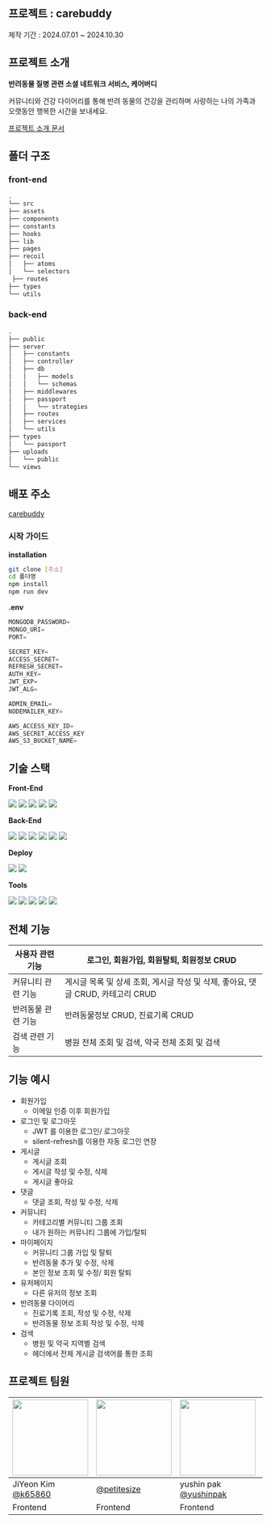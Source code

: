 ## 프로젝트 : carebuddy

제작 기간 : 2024.07.01 ~ 2024.10.30

## 프로젝트 소개

**반려동물 질병 관련 소셜 네트워크 서비스, 케어버디**

커뮤니티와 건강 다이어리를 통해 반려 동물의 건강을 관리하며 사랑하는 나의 가족과 오랫동안 행복한 시간을 보내세요.

[프로젝트 소개 문서](https://drive.google.com/file/d/1FVLnqVvKNXyuykXMLpbXyErJeZIeKgEF/view?usp=sharing)

## 폴더 구조

### front-end

```markdown
.
└── src
├── assets
├── components
├── constants
├── hooks
├── lib
├── pages
├── recoil
│   ├── atoms
│   └── selectors  
 ├── routes
├── types
└── utils
```

### back-end

```markdown
.
├── public
├── server
│   ├── constants
│   ├── controller
│   ├── db
│   │   ├── models
│   │   └── schemas
│   ├── middlewares
│   ├── passport
│   │   └── strategies
│   ├── routes
│   ├── services
│   └── utils
├── types
│   └── passport
├── uploads
│   └── public
└── views
```

## 배포 주소

[carebuddy](https://carebuddy.vercel.app/)

### 시작 가이드

**installation**

```bash
git clone [주소]
cd 폴더명
npm install
npm run dev
```

**.env**

```jsx
MONGODB_PASSWORD=
MONGO_URI=
PORT=

SECRET_KEY=
ACCESS_SECRET=
REFRESH_SECRET=
AUTH_KEY=
JWT_EXP=
JWT_ALG=

ADMIN_EMAIL=
NODEMAILER_KEY=

AWS_ACCESS_KEY_ID=
AWS_SECRET_ACCESS_KEY
AWS_S3_BUCKET_NAME=
```

## 기술 스택

**Front-End**

<div>
<img src="https://img.shields.io/badge/TypeScript-3178C6?style=flat&logo=TypeScript&logoColor=white" />
<img src="https://img.shields.io/badge/React-61DAFB?style=flat&logo=React&logoColor=white"/>
<img src="https://img.shields.io/badge/styled--components-DB7093?style=flat&logo=Styled-components&logoColor=white"/>
<img src="https://img.shields.io/badge/Axios-5A29E4?style=flat&logo=Axios&logoColor=white" />
<img src="https://img.shields.io/badge/Recoil-3578E5?style=flat&logo=Recoil&logoColor=white" />
</div>

**Back-End**

<div>
<img src="https://img.shields.io/badge/TypeScript-3178C6?style=flat&logo=TypeScript&logoColor=white" />
<img src="https://img.shields.io/badge/Node.js-339933?style=flat&logo=nodedotjs&logoColor=white" />
<img src="https://img.shields.io/badge/Express-000000?style=flat&logo=Express&logoColor=white" />
<img src="https://img.shields.io/badge/MongoDB-47A248?style=flat&logo=MongoDB&logoColor=white" />
<img src="https://img.shields.io/badge/Mongoose-880000?style=flat&logo=Mongoose&logoColor=white" />
<img src="https://img.shields.io/badge/jsonwebtokens-000000?style=flat&logo=jsonwebtokens&logoColor=white" />
</div>

**Deploy**

<div>
<img src="https://img.shields.io/badge/docker-2496ED?style=flat&logo=Docker&logoColor=white">
<img src="https://img.shields.io/badge/amazons3-569A31?style=flat&logo=Amazons3&logoColor=white">
</div>

**Tools**

<div>
<img src="https://img.shields.io/badge/Notion-000000?style=flat&logo=Notion&logoColor=white" />
<img src="https://img.shields.io/badge/Discord-5865F2?style=flat&logo=Discord&logoColor=white" />
<img src="https://img.shields.io/badge/dotenv-ECD53F?style=flat&logo=dotenv&logoColor=white" />
<img src="https://img.shields.io/badge/Figma-F24E1E?style=flat&logo=Figma&logoColor=white" />
<img src="https://img.shields.io/badge/Postman-FF6C37?style=flat&logo=Postman&logoColor=white" />
</div>

## 전체 기능

| 사용자 관련 기능   | 로그인, 회원가입, 회원탈퇴, 회원정보 CRUD                                       |
| ------------------ | ------------------------------------------------------------------------------- |
| 커뮤니티 관련 기능 | 게시글 목록 및 상세 조회, 게시글 작성 및 삭제, 좋아요, 댓글 CRUD, 카테고리 CRUD |
| 반려동물 관련 기능 | 반려동물정보 CRUD, 진료기록 CRUD                                                |
| 검색 관련 기능     | 병원 전체 조회 및 검색, 약국 전체 조회 및 검색                                  |

## 기능 예시

- 회원가입
  - 이메일 인증 이후 회원가입
- 로그인 및 로그아웃
  - JWT 를 이용한 로그인/ 로그아웃
  - silent-refresh를 이용한 자동 로그인 연장
- 게시글
  - 게시글 조회
  - 게시글 작성 및 수정, 삭제
  - 게시글 좋아요
- 댓글
  - 댓글 조회, 작성 및 수정, 삭제
- 커뮤니티
  - 카테고리별 커뮤니티 그룹 조회
  - 내가 원하는 커뮤니티 그룹에 가입/탈퇴
- 마이페이지
  - 커뮤니티 그룹 가입 및 탈퇴
  - 반려동물 추가 및 수정, 삭제
  - 본인 정보 조회 및 수정/ 회원 탈퇴
- 유저페이지
  - 다른 유저의 정보 조회
- 반려동물 다이어리
  - 진료기록 조회, 작성 및 수정, 삭제
  - 반려동물 정보 조회 작성 및 수정, 삭제
- 검색
  - 병원 및 약국 지역별 검색
  - 헤더에서 전체 게시글 검색어를 통한 조회

## 프로젝트 팀원

| <img src="https://avatars.githubusercontent.com/u/82208408?v=4" width="150" height="150"/> | <img src="https://avatars.githubusercontent.com/u/17975448?v=4" width="150" height="150"/> | <img src="https://avatars.githubusercontent.com/u/153361838?v=4" width="150" height="150"/> | <img src="https://avatars.githubusercontent.com/u/114378301?v=4" width="150" height="150"/> |
| ------------------------------------------------------------------------------------------ | ------------------------------------------------------------------------------------------ | ------------------------------------------------------------------------------------------- | ------------------------------------------------------------------------------------------- |
| JiYeon Kim<br/>[@k65860](https://github.com/k65860)                                        | [@petitesize](https://github.com/petitesize)                                               | yushin pak<br/>[@yushinpak](https://github.com/yushinpak)                                   | Dayeon<br/>[@dayyeun](https://github.com/dayyeun)                                           |
| Frontend                                                                                   | Frontend                                                                                   | Frontend                                                                                    | Backend                                                                                     |
